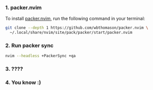 ### 1. packer.nvim

To install [packer.nvim](https://github.com/wbthomason/packer.nvim), run the following command in your terminal:

```bash
git clone --depth 1 https://github.com/wbthomason/packer.nvim \
  ~/.local/share/nvim/site/pack/packer/start/packer.nvim
```

### 2. Run packer sync

```bash
nvim --headless +PackerSync +qa
```

### 3. ????

### 4. You know :)
